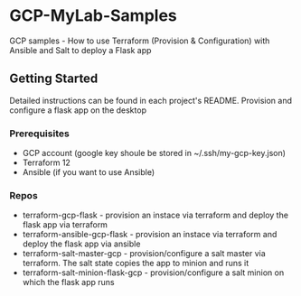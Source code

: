 # GCP-MyLab-Samples

GCP samples - How to use Terraform (Provision & Configuration) with Ansible and Salt to deploy a Flask app

## Getting Started

Detailed instructions can be found in each project's README.
Provision and configure a flask app on the desktop

### Prerequisites

* GCP account (google key shoule be stored in ~/.ssh/my-gcp-key.json)
* Terraform 12 
* Ansible (if you want to use Ansible)


### Repos

* terraform-gcp-flask - provision an instace via terraform and deploy the flask app via terraform
* terraform-ansible-gcp-flask - provision an instace via terraform and deploy the flask app via ansible
* terraform-salt-master-gcp - provision/configure a salt master via terraform. The salt state copies the app to minion and runs it
* terraform-salt-minion-flask-gcp - provision/configure a salt minion on which the flask app runs
